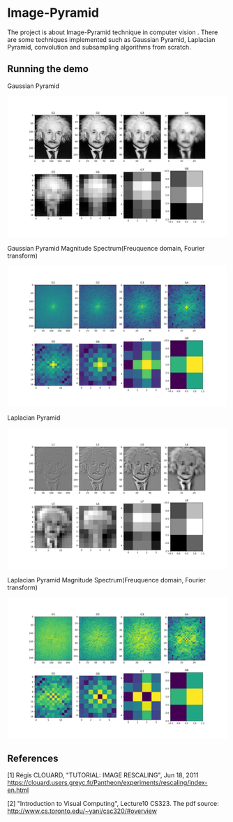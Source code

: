 <h1>Image-Pyramid</h1>
<p>The project is about Image-Pyramid technique in computer vision . There are some techniques implemented such as Gaussian Pyramid, Laplacian Pyramid, convolution and subsampling algorithms from scratch.</p>

<h2>Running the demo</h2>
<p>Gaussian Pyramid</p>
<img src="result%20img/GaussianPyramid4_einstein.png">
<p>Gaussian Pyramid Magnitude Spectrum(Freuquence domain, Fourier transform) </p>
<img src="result%20img/GaussianPyramidSpectrum4_einstein.png">
<p> Laplacian Pyramid</p>
<img src="result%20img/LaplacianPyramid4_einstein.png">
<p> Laplacian Pyramid Magnitude Spectrum(Freuquence domain, Fourier transform)</p>
<img src="result%20img/LaplacianPyramidSpectrum4_einstein.png">


<h2>References</h2>
<p>[1] Régis CLOUARD, "TUTORIAL: IMAGE RESCALING", Jun 18, 2011 <a href="https://clouard.users.greyc.fr/Pantheon/experiments/rescaling/index-en.html"> https://clouard.users.greyc.fr/Pantheon/experiments/rescaling/index-en.html </a></p>
<p>[2] "Introduction to Visual Computing", Lecture10 CS323. The pdf source: <a href="http://www.cs.toronto.edu/~yani/csc320/#overview"> http://www.cs.toronto.edu/~yani/csc320/#overview</a>
